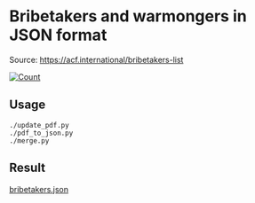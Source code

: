# Bribetakers and warmongers in JSON format

Source: https://acf.international/bribetakers-list

[![Count](https://img.shields.io/badge/count-5836-red)](https://acf.international/bribetakers-list)

## Usage

```
./update_pdf.py
./pdf_to_json.py
./merge.py
```

## Result

[bribetakers.json](https://raw.githubusercontent.com/sirekanian/bribetakers/master/bribetakers.json)
